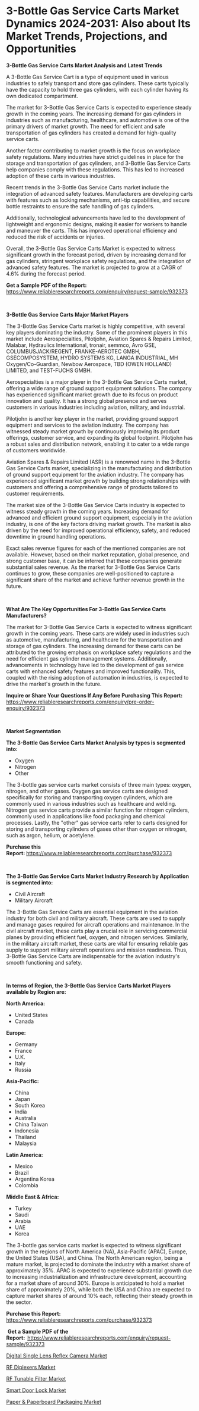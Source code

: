 <p><h1>3-Bottle Gas Service Carts Market Dynamics 2024-2031: Also about Its Market Trends, Projections, and Opportunities</h1></p><p><strong>3-Bottle Gas Service Carts Market Analysis and Latest Trends</strong></p>
<p><p>A 3-Bottle Gas Service Cart is a type of equipment used in various industries to safely transport and store gas cylinders. These carts typically have the capacity to hold three gas cylinders, with each cylinder having its own dedicated compartment.</p><p>The market for 3-Bottle Gas Service Carts is expected to experience steady growth in the coming years. The increasing demand for gas cylinders in industries such as manufacturing, healthcare, and automotive is one of the primary drivers of market growth. The need for efficient and safe transportation of gas cylinders has created a demand for high-quality service carts.</p><p>Another factor contributing to market growth is the focus on workplace safety regulations. Many industries have strict guidelines in place for the storage and transportation of gas cylinders, and 3-Bottle Gas Service Carts help companies comply with these regulations. This has led to increased adoption of these carts in various industries.</p><p>Recent trends in the 3-Bottle Gas Service Carts market include the integration of advanced safety features. Manufacturers are developing carts with features such as locking mechanisms, anti-tip capabilities, and secure bottle restraints to ensure the safe handling of gas cylinders.</p><p>Additionally, technological advancements have led to the development of lightweight and ergonomic designs, making it easier for workers to handle and maneuver the carts. This has improved operational efficiency and reduced the risk of accidents or injuries.</p><p>Overall, the 3-Bottle Gas Service Carts Market is expected to witness significant growth in the forecast period, driven by increasing demand for gas cylinders, stringent workplace safety regulations, and the integration of advanced safety features. The market is projected to grow at a CAGR of 4.6% during the forecast period.</p></p>
<p><strong>Get a Sample PDF of the Report:&nbsp;</strong> <a href="https://www.reliableresearchreports.com/enquiry/request-sample/932373">https://www.reliableresearchreports.com/enquiry/request-sample/932373</a></p>
<p>&nbsp;</p>
<p><strong>3-Bottle Gas Service Carts Major Market Players</strong></p>
<p><p>The 3-Bottle Gas Service Carts market is highly competitive, with several key players dominating the industry. Some of the prominent players in this market include Aerospecialties, Pilotjohn, Aviation Spares & Repairs Limited, Malabar, Hydraulics International, tronair, semmco, Avro GSE, COLUMBUSJACK/REGENT, FRANKE-AEROTEC GMBH, GSECOMPOSYSTEM, HYDRO SYSTEMS KG, LANGA INDUSTRIAL, MH Oxygen/Co-Guardian, Newbow Aerospace, TBD (OWEN HOLLAND) LIMITED, and TEST-FUCHS GMBH.</p><p>Aerospecialties is a major player in the 3-Bottle Gas Service Carts market, offering a wide range of ground support equipment solutions. The company has experienced significant market growth due to its focus on product innovation and quality. It has a strong global presence and serves customers in various industries including aviation, military, and industrial.</p><p>Pilotjohn is another key player in the market, providing ground support equipment and services to the aviation industry. The company has witnessed steady market growth by continuously improving its product offerings, customer service, and expanding its global footprint. Pilotjohn has a robust sales and distribution network, enabling it to cater to a wide range of customers worldwide.</p><p>Aviation Spares & Repairs Limited (ASR) is a renowned name in the 3-Bottle Gas Service Carts market, specializing in the manufacturing and distribution of ground support equipment for the aviation industry. The company has experienced significant market growth by building strong relationships with customers and offering a comprehensive range of products tailored to customer requirements.</p><p>The market size of the 3-Bottle Gas Service Carts industry is expected to witness steady growth in the coming years. Increasing demand for advanced and efficient ground support equipment, especially in the aviation industry, is one of the key factors driving market growth. The market is also driven by the need for improved operational efficiency, safety, and reduced downtime in ground handling operations.</p><p>Exact sales revenue figures for each of the mentioned companies are not available. However, based on their market reputation, global presence, and strong customer base, it can be inferred that these companies generate substantial sales revenue. As the market for 3-Bottle Gas Service Carts continues to grow, these companies are well-positioned to capture a significant share of the market and achieve further revenue growth in the future.</p></p>
<p>&nbsp;</p>
<p><strong>What Are The Key Opportunities For 3-Bottle Gas Service Carts Manufacturers?</strong></p>
<p><p>The market for 3-Bottle Gas Service Carts is expected to witness significant growth in the coming years. These carts are widely used in industries such as automotive, manufacturing, and healthcare for the transportation and storage of gas cylinders. The increasing demand for these carts can be attributed to the growing emphasis on workplace safety regulations and the need for efficient gas cylinder management systems. Additionally, advancements in technology have led to the development of gas service carts with enhanced safety features and improved functionality. This, coupled with the rising adoption of automation in industries, is expected to drive the market's growth in the future.</p></p>
<p><strong>Inquire or Share Your Questions If Any Before Purchasing This Report:</strong> <a href="https://www.reliableresearchreports.com/enquiry/pre-order-enquiry/932373">https://www.reliableresearchreports.com/enquiry/pre-order-enquiry/932373</a></p>
<p>&nbsp;</p>
<p><strong>Market Segmentation</strong></p>
<p><strong>The 3-Bottle Gas Service Carts Market Analysis by types is segmented into:</strong></p>
<p><ul><li>Oxygen</li><li>Nitrogen</li><li>Other</li></ul></p>
<p><p>The 3-bottle gas service carts market consists of three main types: oxygen, nitrogen, and other gases. Oxygen gas service carts are designed specifically for storing and transporting oxygen cylinders, which are commonly used in various industries such as healthcare and welding. Nitrogen gas service carts provide a similar function for nitrogen cylinders, commonly used in applications like food packaging and chemical processes. Lastly, the "other" gas service carts refer to carts designed for storing and transporting cylinders of gases other than oxygen or nitrogen, such as argon, helium, or acetylene.</p></p>
<p><strong>Purchase this Report:&nbsp;</strong><a href="https://www.reliableresearchreports.com/purchase/932373">https://www.reliableresearchreports.com/purchase/932373</a></p>
<p>&nbsp;</p>
<p><strong>The 3-Bottle Gas Service Carts Market Industry Research by Application is segmented into:</strong></p>
<p><ul><li>Civil Aircraft</li><li>Military Aircraft</li></ul></p>
<p><p>The 3-Bottle Gas Service Carts are essential equipment in the aviation industry for both civil and military aircraft. These carts are used to supply and manage gases required for aircraft operations and maintenance. In the civil aircraft market, these carts play a crucial role in servicing commercial planes by providing efficient fuel, oxygen, and nitrogen services. Similarly, in the military aircraft market, these carts are vital for ensuring reliable gas supply to support military aircraft operations and mission readiness. Thus, 3-Bottle Gas Service Carts are indispensable for the aviation industry's smooth functioning and safety.</p></p>
<p>&nbsp;</p>
<p><strong>In terms of Region, the 3-Bottle Gas Service Carts Market Players available by Region are:</strong></p>
<p>
    <p> <strong> North America: </strong>
        <ul>
            <li>United States</li>
            <li>Canada</li>
        </ul>
        </p> 
    <p> <strong> Europe: </strong>
        <ul>
            <li>Germany</li>
            <li>France</li>
            <li>U.K.</li>
            <li>Italy</li>
            <li>Russia</li>
        </ul>
        </p> 
    <p> <strong> Asia-Pacific: </strong>
        <ul>
            <li>China</li>
            <li>Japan</li>
            <li>South Korea</li>
            <li>India</li>
            <li>Australia</li>
            <li>China Taiwan</li>
            <li>Indonesia</li>
            <li>Thailand</li>
            <li>Malaysia</li>
        </ul>
        </p> 
    <p> <strong> Latin America: </strong>
        <ul>
            <li>Mexico</li>
            <li>Brazil</li>
            <li>Argentina Korea</li>
            <li>Colombia</li>
        </ul>
        </p> 
    <p> <strong> Middle East & Africa: </strong>
        <ul>
            <li>Turkey</li>
            <li>Saudi</li>
            <li>Arabia</li>
            <li>UAE</li>
            <li>Korea</li>
        </ul>
    </p>
    </p>
<p><p>The 3-bottle gas service carts market is expected to witness significant growth in the regions of North America (NA), Asia-Pacific (APAC), Europe, the United States (USA), and China. The North American region, being a mature market, is projected to dominate the industry with a market share of approximately 35%. APAC is expected to experience substantial growth due to increasing industrialization and infrastructure development, accounting for a market share of around 30%. Europe is anticipated to hold a market share of approximately 20%, while both the USA and China are expected to capture market shares of around 10% each, reflecting their steady growth in the sector.</p></p>
<p><strong>Purchase this Report: </strong><a href="https://www.reliableresearchreports.com/purchase/932373">https://www.reliableresearchreports.com/purchase/932373</a></p>
<p>&nbsp;<strong>Get a Sample PDF of the Report:&nbsp;&nbsp;</strong><a href="https://www.reliableresearchreports.com/enquiry/request-sample/932373">https://www.reliableresearchreports.com/enquiry/request-sample/932373</a></p>
<p><strong></strong></p>
<p><p><a href="https://medium.com/@klebogdani/digital-single-lens-reflex-camera-market-analysis-and-sze-forecasted-for-period-from-2024-to-2031-376592a44cb8">Digital Single Lens Reflex Camera Market</a></p><p><a href="https://medium.com/@evertkohler82/analyzing-rf-diplexers-market-global-industry-perspective-and-forecast-2024-to-2031-52569a782efb">RF Diplexers Market</a></p><p><a href="https://medium.com/@evertkohler82/rf-tunable-filter-market-analysis-and-sze-forecasted-for-period-from-2024-to-2031-9b6b23e43431">RF Tunable Filter Market</a></p><p><a href="https://medium.com/@klebogdani/smart-door-lock-market-competitive-analysis-market-trends-and-forecast-to-2031-7bef07f716f6">Smart Door Lock Market</a></p><p><a href="https://medium.com/p/311a508b063f/edit">Paper & Paperboard Packaging Market</a></p></p>